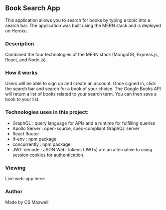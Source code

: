 ## Book Search App 
This application allows you to search for books by typing a topic into a search bar. The application was built using the MERN stack and is deployed on Heroku.


### Description
Combined the four technologies of the MERN stack (MongoDB, Express.js, React, and Node.js).

### How it works
Users will be able to sign up and create an account. Once signed in, click the search bar and search for a book of your choice. The Google Books API will return a list of books related to your search term. You can then save a book to your list.

### Technologies uses in this project:

* GraphQL : query language for APIs and a runtime for fulfilling queries
* Apollo Server : open-source, spec-compliant GraphQL server
* React Router
* if-env : npm package
* concurrently : npm package
* JWT-decode : JSON Web Tokens (JWTs) are an alternative to using session cookies for authentication.

### Viewing
Live web-app here: 
### Author
Made by CS Maxwell